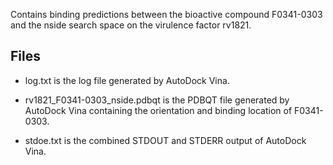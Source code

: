 Contains binding predictions between the bioactive compound F0341-0303 and the nside search space on the virulence factor rv1821.

## Files

- log.txt is the log file generated by AutoDock Vina.

- rv1821_F0341-0303_nside.pdbqt is the PDBQT file generated by AutoDock Vina containing the orientation and binding location of F0341-0303.

- stdoe.txt is the combined STDOUT and STDERR output of AutoDock Vina.

